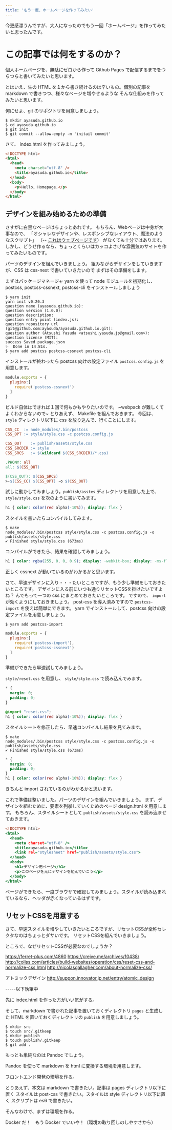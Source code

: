 ```yaml
---
title: 'もう一度、ホームページを作ってみたい'
---
```


今更感漂うんですが、大人になったのでもう一回「ホームページ」を作ってみたいと思ったんです。

# この記事では何をするのか？

個人ホームページを、無駄にゼロから作って Github Pages で配信するまでをつらつらと書いてみたいと思います。

とはいえ、生の HTML を１から書き続けるのは辛いもの。個別の記事を markdown で書きつつ、様々なページを増やせるような
そんな仕組みを作ってみたいと思います。

何にせよ、git のリポジトリを用意しましょう。

```
$ mkdir ayasuda.github.io
$ cd ayasuda.github.io
$ git init
$ git commit --allow-empty -m 'initail commit'
```

さて、 index.html を作ってみましょう。

```html
<!DOCTYPE html>
<html>
  <head>
    <meta charset="utf-8" />
    <title>ayasuda.github.io</title>
  </head>
  <body>
    <p>Hello, Homepage.</p>
  </body>
</html>
```

## デザインを組み始めるための準備

さすがに白黒なページはちょっとあれです。
もちろん、Webページは中身が大事なので、
「オシャレなデザインや、レスポンシブなレイアウト、魔法のようなスクリプト」
（-- [これはウェブページです](https://justinjackson.ca/words_japan.html)）
がなくても十分ではあります。
しかし、どうせ作るなら、ちょっとくらいはカッコよさげな雰囲気のサイトを作ってみたいものです。

パーツのデザインを組んでいきましょう。
組みながらデザインをしていきますが、CSS は css-next で書いていきたいので
まずはその準備をします。

まずはパッケージマネージャ yarn を使って node モジュールを初期化し、
postcss, postcss-cssnext, postcss-cli をインストールしましょう

```
$ yarn init
yarn init v0.20.3
question name (ayasuda.github.io):
question version (1.0.0):
question description:
question entry point (index.js):
question repository url (git@github.com:ayasuda/ayasuda.github.io.git):
question author (Atsushi Yasuda <atsushi.yasuda.jp@gmail.com>):
question license (MIT):
success Saved package.json
✨  Done in 14.81s.
$ yarn add postcss postcss-cssnext postcss-cli
```

インストールが終わったら postcss 向けの設定ファイル `postcss.config.js` を用意します。

```js:postcss.config.js
module.exports = {
  plugins:[
    require('postcss-cssnext')
  ]
}
```

ビルド自体はできれば１回で何もかもやりたいのです。
~webpack が難しくてよくわからないので~ とりあえず、 Makefile を組んでおきます。
今回は、 `style` ディレクトリ以下に css を放り込んで、行くことにします。

```Makefile
CSS_CC  := node_modules/.bin/postcss
CSS_OPT := style/style.css -c postcss.config.js

CSS_OUT    := publish/assets/style.css
CSS_SRCDIR := style
CSS_SRCS   := $(wildcard $(CSS_SRCDIR)/*.css)

.PHONY: all
all: $(CSS_OUT)

$(CSS_OUT): $(CSS_SRCS)
>-$(CSS_CC) $(CSS_OPT) -o $(CSS_OUT)
```

試しに動かしてみましょう。`publish/asstes` ディレクトリを用意した上で、 `style/style.css` を次のように書いてみます。

```css:style/styel.css
h1 { color: color(red alpha(-10%)); display: flex }
```

スタイルを書いたらコンパイルしてみます。

```
$ make
node_modules/.bin/postcss style/style.css -c postcss.config.js -o publish/assets/style.css
✔ Finished style/style.css (673ms)
```

コンパイルができたら、結果を確認してみましょう。

```css:publish/assets/style.css
h1 { color: rgba(255, 0, 0, 0.9); display: -webkit-box; display: -ms-flexbox; display: flex }
```

正しく cssnext が動いているのがわかるかと思います。

さて、早速デザインに入り・・・たいところですが、もう少し準備をしておきたいところです。
デザインに入る前にいつも通りリセットCSSを掛けたいですよね？
んでもって一つの css にまとめておきたいところです。
ですので、 `import` が効くようにしておきましょう。
post-css を導入済みですので `postcss-import` を使えば簡単にできます。
yarn でインストールして、postcss 向けの設定ファイルを用意しましょう。

```
$ yarn add postcss-import
```

```js:postcss.config.js
module.exports = {
  plugins:[
    require('postcss-import'),
    require('postcss-cssnext')
  ]
}
```

準備ができたら早速試してみましょう。

`style/reset.css` を用意し、 `style/style.css` で読み込んでみます。

```css:style/reset.css
* {
  margin: 0;
  padding: 0;
}
```

```css:style/style.css
@import "reset.css";
h1 { color: color(red alpha(-10%)); display: flex }
```

スタイルシートを修正したら、早速コンパイルし結果を見てみます。

```
$ make
node_modules/.bin/postcss style/style.css -c postcss.config.js -o publish/assets/style.css
✔ Finished style/style.css (673ms)
```

```css:publish/assets/style.css
* {
  margin: 0;
  padding: 0;
}
h1 { color: color(red alpha(-10%)); display: flex }
```

きちんと import されているのがわかるかと思います。

これで準備は整いました。パーツのデザインを組んでいきましょう。
まず、デザインを組むために、要素を列挙していくためのページ design.html を用意します。
もちろん、スタイルシートとして `publish/assets/style.css` を読み込ませておきます。

```html:design.html
<!DOCTYPE html>
<html>
  <head>
    <meta charset="utf-8" />
    <title>ayasuda.github.io</title>
    <link rel="stylesheet" href="publish/assets/style.css">
  </head>
  <body>
    <h1>デザイン用ページ</h1>
    <p>このページを元にデザインを組んでいこう</p>
  </body>
</html>
```

ページができたら、一度ブラウザで確認してみましょう。スタイルが読み込まれているなら、ヘッダが赤くなっているはずです。

## リセットCSSを用意する

さて、早速スタイルを増やしていきたいところですが、リセットCSSが全称セレクタなのはちょっとダサいです。
リセットCSSを組んでいきましょう。

ところで、なぜリセットCSSが必要なのでしょうか？

https://ferret-plus.com/4860
https://creive.me/archives/10438/
http://coliss.com/articles/build-websites/operation/css/reset-css-and-normalize-css.html
http://nicolasgallagher.com/about-normalize-css/



アトミックデザイン
http://suppon.innovator.jp.net/entry/atomic_design



-----以下執筆中

先に index.html を作った方がいい気がする。

そして、markdown で書かれた記事を置いておくディレクトリ `pages` と生成した HTML を置いておくディレクトリの `publish` を用意しましょう。

```
$ mkdir src
$ touch src/.gitkeep
$ mkdir publish
$ touch publish/.gitkeep
$ git add .
```

もっとも単純なのは Pandoc でしょう。

Pandoc を使って markdown を html に変換する環境を用意します。

フロントエンド開発の環境を作る。

とりあえず、本文は markdown で書きたい。記事は pages ディレクトリ以下に置く
スタイルは post-css で書きたい。スタイルは style ディレクトリ以下に置く
スクリプトは es6 で書きたい。

そんなわけで、まずは環境を作る。

Docker だ！　もう Docker でいいや！（環境の取り回しのしやすさから）

